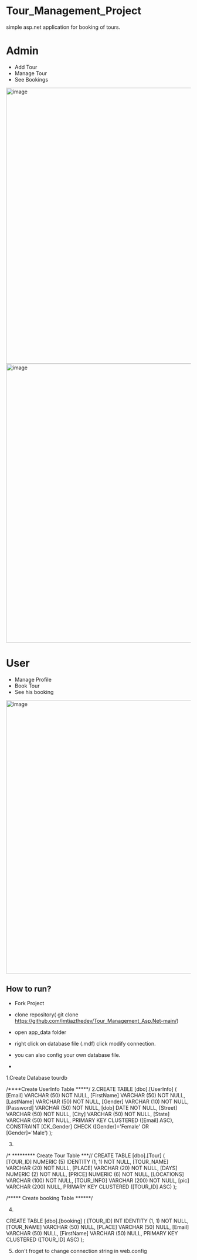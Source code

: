 # Tour_Management_Project
 simple asp.net application for booking of tours.
 
# Admin
* Add Tour
* Manage Tour 
* See Bookings
<img width="752" alt="image" src="https://user-images.githubusercontent.com/81226571/196478877-2a66ec3b-1a71-48ce-ab20-6013890ae19d.png">
<img width="760" alt="image" src="https://user-images.githubusercontent.com/81226571/196479030-a0cbc14c-6085-4d7c-8de5-86414aa8be7f.png">

# User
- Manage Profile
- Book Tour
- See his booking
<img width="745" alt="image" src="https://user-images.githubusercontent.com/81226571/196478761-6a7d261a-1769-4c56-9052-b3e4a77722e5.png">

## How to run?
- Fork Project 
- clone repository( git clone https://github.com/imtiazthedev/Tour_Management_Asp.Net-main/)
- open app_data folder
- right click on database file (.mdf) click modify connection.
- you can also config your own database file.

- 
1.Create Database tourdb

/****Create UserInfo Table *****/
2.CREATE TABLE [dbo].[UserInfo] (
    [Email]     VARCHAR (50) NOT NULL,
    [FirstName] VARCHAR (50) NOT NULL,
    [LastName]  VARCHAR (50) NOT NULL,
    [Gender]    VARCHAR (10) NOT NULL,
    [Password]  VARCHAR (50) NOT NULL,
    [dob]       DATE         NOT NULL,
    [Street]    VARCHAR (50) NOT NULL,
    [City]      VARCHAR (50) NOT NULL,
    [State]     VARCHAR (50) NOT NULL,
    PRIMARY KEY CLUSTERED ([Email] ASC),
    CONSTRAINT [CK_Gender] CHECK ([Gender]='Female' OR [Gender]='Male')
);


3.
/* ********* Create Tour Table ***//
CREATE TABLE [dbo].[Tour] (
    [TOUR_ID]   NUMERIC (5)   IDENTITY (1, 1) NOT NULL,
    [TOUR_NAME] VARCHAR (20)  NOT NULL,
    [PLACE]     VARCHAR (20)  NOT NULL,
    [DAYS]      NUMERIC (2)   NOT NULL,
    [PRICE]     NUMERIC (6)   NOT NULL,
    [LOCATIONS] VARCHAR (100) NOT NULL,
    [TOUR_INFO] VARCHAR (200) NOT NULL,
    [pic]       VARCHAR (200) NULL,
    PRIMARY KEY CLUSTERED ([TOUR_ID] ASC)
);

/***** Create booking Table ******/

4.
CREATE TABLE [dbo].[booking] (
    [TOUR_ID]   INT          IDENTITY (1, 1) NOT NULL,
    [TOUR_NAME] VARCHAR (50) NULL,
    [PLACE]     VARCHAR (50) NULL,
    [Email]     VARCHAR (50) NULL,
    [FirstName] VARCHAR (50) NULL,
    PRIMARY KEY CLUSTERED ([TOUR_ID] ASC)
);

5. don't froget to change connection string in web.config
